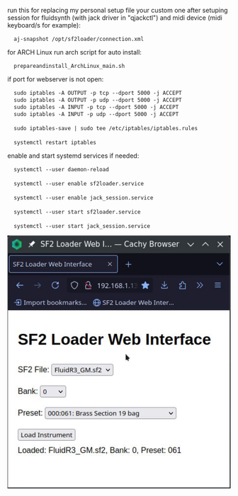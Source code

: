 run this for replacing  my personal setup file your custom one after  setuping session for fluidsynth (with jack driver in "qjackctl") and midi device (midi keyboard/s for example):

      aj-snapshot /opt/sf2loader/connection.xml

for ARCH Linux run arch script for auto install:

      prepareandinstall_ArchLinux_main.sh

if port for webserver is not open:

      sudo iptables -A OUTPUT -p tcp --dport 5000 -j ACCEPT
      sudo iptables -A OUTPUT -p udp --dport 5000 -j ACCEPT
      sudo iptables -A INPUT -p tcp --dport 5000 -j ACCEPT
      sudo iptables -A INPUT -p udp --dport 5000 -j ACCEPT

      sudo iptables-save | sudo tee /etc/iptables/iptables.rules

      systemctl restart iptables
  
  
enable and start systemd services if needed:


      systemctl --user daemon-reload

      systemctl --user enable sf2loader.service

      systemctl --user enable jack_session.service

      systemctl --user start sf2loader.service

      systemctl --user start jack_session.service


  <img width="964" alt="screen" src="https://github.com/stpf99/SF2Loader/blob/12447302433bc8e8bfea74be4c2a7e419dd29f0e/screen.jpg">



